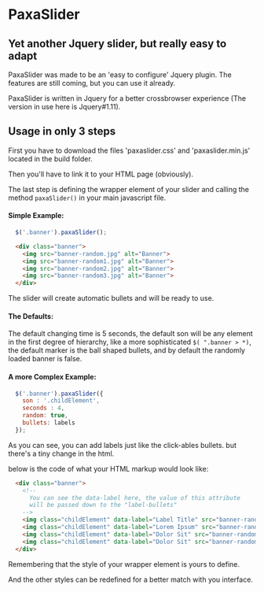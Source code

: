 # PaxaSlider

## Yet another Jquery slider, but really easy to adapt

PaxaSlider was made to be an 'easy to configure' Jquery plugin. The features are still coming, but you can use it already.

PaxaSlider is written in Jquery for a better crossbrowser experience (The version in use here is Jquery#1.11).

## Usage in only 3 steps

First you have to download the files 'paxaslider.css' and 'paxaslider.min.js' located in the build folder.

Then you'll have to link it to your HTML page (obviously).

The last step is defining the wrapper element of your slider and calling the method `paxaSlider()` in your main javascript file.

#### Simple Example:

```javascript
  $('.banner').paxaSlider();
```

```html
  <div class="banner">
    <img src="banner-random.jpg" alt="Banner">
    <img src="banner-random1.jpg" alt="Banner">
    <img src="banner-random2.jpg" alt="Banner">
    <img src="banner-random3.jpg" alt="Banner">
  </div>
```


The slider will create automatic bullets and will be ready to use.

#### The Defaults:
The default changing time is 5 seconds,
the default son will be any element in the first degree of hierarchy, like a more sophisticated `$( ".banner > *)`,
the default marker is the ball shaped bullets,
and by default the randomly loaded banner is false.


#### A more Complex Example:

```javascript
  $('.banner').paxaSlider({
    son : '.childElement',
    seconds : 4,
    random: true,
    bullets: labels
  });
```

As you can see, you can add labels just like the click-ables bullets. but there's a tiny change in the html.

below is the code of what your HTML markup would look like:

```html
  <div class="banner">
    <!-- 
      You can see the data-label here, the value of this attribute 
      will be passed down to the "label-bullets"
    -->
    <img class="childElement" data-label="Label Title" src="banner-random.jpg" alt="Banner">
    <img class="childElement" data-label="Lorem Ipsum" src="banner-random1.jpg" alt="Banner">
    <img class="childElement" data-label="Dolor Sit" src="banner-random2.jpg" alt="Banner">
    <img class="childElement" data-label="Dolor Sit" src="banner-random3.jpg" alt="Banner">
  </div>
```


Remembering that the style of your wrapper element is yours to define.

And the other styles can be redefined for a better match with you interface.